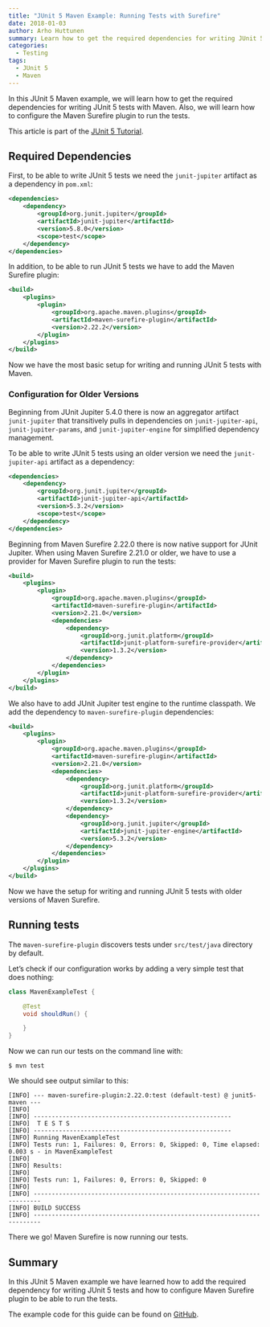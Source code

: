 ```yaml
---
title: "JUnit 5 Maven Example: Running Tests with Surefire"
date: 2018-01-03
author: Arho Huttunen
summary: Learn how to get the required dependencies for writing JUnit 5 tests with Maven. Also, learn how to configure the Maven Surefire plugin to run the tests.
categories:
  - Testing
tags:
  - JUnit 5
  - Maven
---
```


In this JUnit 5 Maven example, we will learn how to get the required dependencies for writing JUnit 5 tests with Maven. Also, we will learn how to configure the Maven Surefire plugin to run the tests.

This article is part of the [JUnit 5 Tutorial][1].

## Required Dependencies

First, to be able to write JUnit 5 tests we need the `junit-jupiter` artifact as a dependency in `pom.xml`:

```xml
<dependencies>
    <dependency>
        <groupId>org.junit.jupiter</groupId>
        <artifactId>junit-jupiter</artifactId>
        <version>5.8.0</version>
        <scope>test</scope>
    </dependency>
</dependencies>
```

In addition, to be able to run JUnit 5 tests we have to add the Maven Surefire plugin:

```xml
<build>
    <plugins>
        <plugin>
            <groupId>org.apache.maven.plugins</groupId>
            <artifactId>maven-surefire-plugin</artifactId>
            <version>2.22.2</version>
        </plugin>
    </plugins>
</build>
```

Now we have the most basic setup for writing and running JUnit 5 tests with Maven.

### Configuration for Older Versions

Beginning from JUnit Jupiter 5.4.0 there is now an aggregator artifact `junit-jupiter` that transitively pulls in dependencies on `junit-jupiter-api`, `junit-jupiter-params`, and `junit-jupiter-engine` for simplified dependency management.

To be able to write JUnit 5 tests using an older version we need the `junit-jupiter-api` artifact as a dependency:

```xml
<dependencies>
    <dependency>
        <groupId>org.junit.jupiter</groupId>
        <artifactId>junit-jupiter-api</artifactId>
        <version>5.3.2</version>
        <scope>test</scope>
    </dependency>
</dependencies>
```

Beginning from Maven Surefire 2.22.0 there is now native support for JUnit Jupiter. When using Maven Surefire 2.21.0 or older, we have to use a provider for Maven Surefire plugin to run the tests:

```xml
<build>
    <plugins>
        <plugin>
            <groupId>org.apache.maven.plugins</groupId>
            <artifactId>maven-surefire-plugin</artifactId>
            <version>2.21.0</version>
            <dependencies>
                <dependency>
                    <groupId>org.junit.platform</groupId>
                    <artifactId>junit-platform-surefire-provider</artifactId>
                    <version>1.3.2</version>
                </dependency>
            </dependencies>
        </plugin>
    </plugins>
</build>
```

We also have to add JUnit Jupiter test engine to the runtime classpath. We add the dependency to `maven-surefire-plugin` dependencies:

```xml
<build>
    <plugins>
        <plugin>
            <groupId>org.apache.maven.plugins</groupId>
            <artifactId>maven-surefire-plugin</artifactId>
            <version>2.21.0</version>
            <dependencies>
                <dependency>
                    <groupId>org.junit.platform</groupId>
                    <artifactId>junit-platform-surefire-provider</artifactId>
                    <version>1.3.2</version>
                </dependency>
                <dependency>
                    <groupId>org.junit.jupiter</groupId>
                    <artifactId>junit-jupiter-engine</artifactId>
                    <version>5.3.2</version>
                </dependency>
            </dependencies>
        </plugin>
    </plugins>
</build>
```

Now we have the setup for writing and running JUnit 5 tests with older versions of Maven Surefire.

## Running tests

The `maven-surefire-plugin` discovers tests under `src/test/java` directory by default.

Let’s check if our configuration works by adding a very simple test that does nothing:

```java
class MavenExampleTest {

    @Test
    void shouldRun() {

    }
}
```

Now we can run our tests on the command line with:

```
$ mvn test
```

We should see output similar to this:

```
[INFO] --- maven-surefire-plugin:2.22.0:test (default-test) @ junit5-maven ---
[INFO]
[INFO] -------------------------------------------------------
[INFO]  T E S T S
[INFO] -------------------------------------------------------
[INFO] Running MavenExampleTest
[INFO] Tests run: 1, Failures: 0, Errors: 0, Skipped: 0, Time elapsed: 0.003 s - in MavenExampleTest
[INFO]
[INFO] Results:
[INFO]
[INFO] Tests run: 1, Failures: 0, Errors: 0, Skipped: 0
[INFO]
[INFO] ------------------------------------------------------------------------
[INFO] BUILD SUCCESS
[INFO] ------------------------------------------------------------------------
```

There we go! Maven Surefire is now running our tests.

## Summary

In this JUnit 5 Maven example we have learned how to add the required dependency for writing JUnit 5 tests and how to configure Maven Surefire plugin to be able to run the tests.

The example code for this guide can be found on [GitHub][2].

[1]:	/junit-5-tutorial
[2]:	https://github.com/arhohuttunen/junit5-examples/tree/main/junit5-maven
